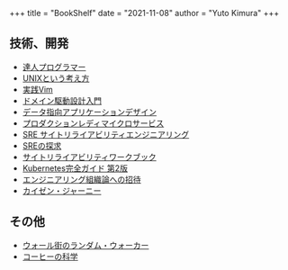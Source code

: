 +++
title = "BookShelf"
date = "2021-11-08"
author = "Yuto Kimura"
+++


## 技術、開発

* [達人プログラマー](https://www.amazon.co.jp/dp/B08T9BXSVD)
* [UNIXという考え方](https://www.amazon.co.jp/gp/product/4274064069)
* [実践Vim](https://www.amazon.co.jp/dp/B00HWLJI3U)
* [ドメイン駆動設計入門](https://www.amazon.co.jp/dp/B082WXZVPC)
* [データ指向アプリケーションデザイン](https://www.amazon.co.jp/gp/product/4873118700)
* [プロダクションレディマイクロサービス](https://www.amazon.co.jp/gp/product/4873118158)
* [SRE サイトリライアビリティエンジニアリング](https://www.amazon.co.jp/dp/4873117917)
* [SREの探求](https://www.amazon.co.jp/dp/4873119618)
* [サイトリライアビリティワークブック](https://www.amazon.co.jp/dp/4873119138)
* [Kubernetes完全ガイド 第2版](https://www.amazon.co.jp/dp/B08FZX8PYW)
* [エンジニアリング組織論への招待](https://www.amazon.co.jp/dp/B079TLW41L)
* [カイゼン・ジャーニー](https://www.amazon.co.jp/dp/B078HZKLMB)

## その他

* [ウォール街のランダム・ウォーカー](https://www.amazon.co.jp/dp/B07VR1CCHV)
* [コーヒーの科学](https://www.amazon.co.jp/dp/B01C3P4G8G)

